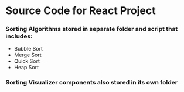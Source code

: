 # Source Code for React Project

### Sorting Algorithms stored in separate folder and script that includes:
* Bubble Sort
* Merge Sort
* Quick Sort
* Heap Sort
### Sorting Visualizer components also stored in its own folder
